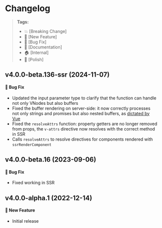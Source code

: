 Changelog
=========

> **Tags:**
> - :boom:       [Breaking Change]
> - :rocket:     [New Feature]
> - :bug:        [Bug Fix]
> - :memo:       [Documentation]
> - :house:      [Internal]
> - :nail_care:  [Polish]

## v4.0.0-beta.136-ssr (2024-11-07)

#### :bug: Bug Fix

* Updated the input parameter type to clarify that the function can handle not only VNodes but also buffers
* Fixed the buffer rendering on server-side: it now correctly processes not only strings and promises but also nested buffers, as [dictated by Vue](https://github.com/vuejs/core/blob/main/packages/server-renderer/src/render.ts#L61-L65)
* Fixed the `resolveAttrs` function: property getters are no longer removed from props, the `v-attrs` directive now resolves with the correct method in SSR
* Calls `resolveAttrs` to resolve directives for components rendered with `ssrRenderComponent`

## v4.0.0-beta.16 (2023-09-06)

#### :bug: Bug Fix

* Fixed working in SSR

## v4.0.0-alpha.1 (2022-12-14)

#### :rocket: New Feature

* Initial release
